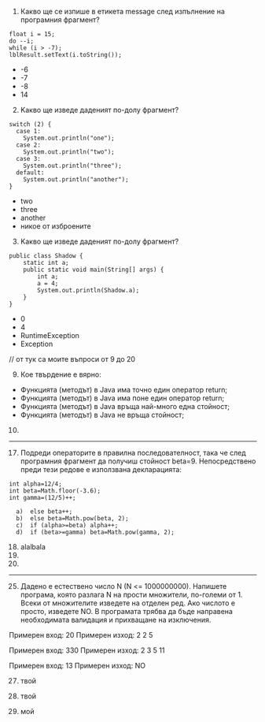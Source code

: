 1. Какво ще се изпише в етикета message след изпълнение на програмния фрагмент?

```
float i = 15;
do --i;
while (i > -7);
lblResult.setText(i.toString());
```

- -6
- -7
- -8
- 14



2. Kакво ще изведе даденият по-долу фрагмент?

```
switch (2) {
  case 1:
    System.out.println("one");
  case 2:
    System.out.println("two");
  case 3:
    System.out.println("three");
  default:
    System.out.println("another");
}
```

- two
- three
- another
- никое от изброените


3. Kакво ще изведе даденият по-долу фрагмент?
```
public class Shadow {
    static int a;
    public static void main(String[] args) {
        int a;
        a = 4;
        System.out.println(Shadow.a);
    }
}
```

- 0
- 4
- RuntimeException
- Exception

// от тук са моите въпроси от 9 до 20

9. Кое твърдение е вярно:

- Функцията (методът) в Java има точно един оператор return;
- Функцията (методът) в Java има поне един оператор return;
- Функцията (методът) в Java връща най-много една стойност;
- Функцията (методът) в Java не връща стойност;


10. 

---------------------------

17. Подреди операторите в правилна последователност, така че след програмния фрагмент да получиш стойност beta=9.
Непосредствено преди тези редове е използвана декларацията:
```
int alpha=12/4;
int beta=Math.floor(-3.6);
int gamma=(12/5)++;
```
      a)  else beta++;
      b)  else beta=Math.pow(beta, 2);
      c)  if (alpha>=beta) alpha++;
      d)  if (beta>=gamma) beta=Math.pow(gamma, 2);
   

18. alalbala
19.
20.

--------------------------
25. Дадено е естествено число N (N <= 1000000000). Напишете програма, която разлага N на прости множители, по-големи от 1. Всеки от множителите изведете на отделен ред. Ако числото е просто, изведете NO. В програмата трябва да бъде направена необходимата валидация и прихващане на изключения.

Примерен вход: 20
Примерен изход: 
2
2
5

Примерен вход: 330
Примерен изход: 
2
3
5
11

Примерен вход: 13
Примерен изход: 
NO


27. твой


29. твой


31. мой




